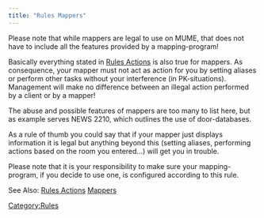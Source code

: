 ```yaml
---
title: "Rules Mappers"
---
```


Please note that while mappers are legal to use on MUME, that does not
have to include all the features provided by a mapping-program!

Basically everything stated in [Rules Actions](Rules_Actions "wikilink")
is also true for mappers. As consequence, your mapper must not act as
action for you by setting aliases or perform other tasks without your
interference (in PK-situations). Management will make no difference
between an illegal action performed by a client or by a mapper!

The abuse and possible features of mappers are too many to list here,
but as example serves NEWS 2210, which outlines the use of
door-databases.

As a rule of thumb you could say that if your mapper just displays
information it is legal but anything beyond this (setting aliases,
performing actions based on the room you entered...) will get you in
trouble.

Please note that it is your responsibility to make sure your
mapping-program, if you decide to use one, is configured according to
this rule.

See Also: [Rules Actions](Rules_Actions "wikilink")
[Mappers](Mapper "wikilink")

[Category:Rules](Category:Rules "wikilink")